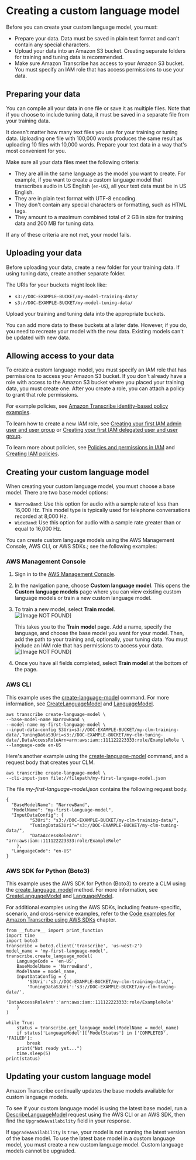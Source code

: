 # Creating a custom language model<a name="custom-language-models-create"></a>

Before you can create your custom language model, you must:
+ Prepare your data\. Data must be saved in plain text format and can't contain any special characters\.
+ Upload your data into an Amazon S3 bucket\. Creating separate folders for training and tuning data is recommended\.
+ Make sure Amazon Transcribe has access to your Amazon S3 bucket\. You must specify an IAM role that has access permissions to use your data\.

## Preparing your data<a name="prepare-data"></a>

You can compile all your data in one file or save it as multiple files\. Note that if you choose to include tuning data, it must be saved in a separate file from your training data\.

It doesn't matter how many text files you use for your training or tuning data\. Uploading one file with 100,000 words produces the same result as uploading 10 files with 10,000 words\. Prepare your text data in a way that's most convenient for you\.

Make sure all your data files meet the following criteria:
+ They are all in the same language as the model you want to create\. For example, if you want to create a custom language model that transcribes audio in US English \(`en-US`\), all your text data must be in US English\.
+ They are in plain text format with UTF\-8 encoding\.
+ They don't contain any special characters or formatting, such as HTML tags\.
+ They amount to a maximum combined total of 2 GB in size for training data and 200 MB for tuning data\.

If any of these criteria are not met, your model fails\.

## Uploading your data<a name="upload-data"></a>

Before uploading your data, create a new folder for your training data\. If using tuning data, create another separate folder\.

The URIs for your buckets might look like:
+ `s3://DOC-EXAMPLE-BUCKET/my-model-training-data/`
+ `s3://DOC-EXAMPLE-BUCKET/my-model-tuning-data/`

Upload your training and tuning data into the appropriate buckets\.

You can add more data to these buckets at a later date\. However, if you do, you need to recreate your model with the new data\. Existing models can't be updated with new data\.

## Allowing access to your data<a name="data-permissions"></a>

To create a custom language model, you must specify an IAM role that has permissions to access your Amazon S3 bucket\. If you don't already have a role with access to the Amazon S3 bucket where you placed your training data, you must create one\. After you create a role, you can attach a policy to grant that role permissions\.

For example policies, see [Amazon Transcribe identity\-based policy examples](security_iam_id-based-policy-examples.md)\.

To learn how to create a new IAM role, see [Creating your first IAM admin user and user group](https://docs.aws.amazon.com/IAM/latest/UserGuide/getting-started_create-admin-group.html) or [Creating your first IAM delegated user and user group](https://docs.aws.amazon.com/IAM/latest/UserGuide/getting-started_create-delegated-user.html)\.

To learn more about policies, see [Policies and permissions in IAM](https://docs.aws.amazon.com/IAM/latest/UserGuide/access_policies.html) and [Creating IAM policies](https://docs.aws.amazon.com/IAM/latest/UserGuide/access_policies_create-console.html#access_policies_create-start)\.

## Creating your custom language model<a name="create-custom-language-model"></a>

When creating your custom language model, you must choose a base model\. There are two base model options:
+ `NarrowBand`: Use this option for audio with a sample rate of less than 16,000 Hz\. This model type is typically used for telephone conversations recorded at 8,000 Hz\.
+ `WideBand`: Use this option for audio with a sample rate greater than or equal to 16,000 Hz\.

You can create custom language models using the AWS Management Console, AWS CLI, or AWS SDKs\.; see the following examples:

### AWS Management Console<a name="model-create-console"></a>

1. Sign in to the [AWS Management Console](https://console.aws.amazon.com/transcribe/)\.

1. In the navigation pane, choose **Custom language model**\. This opens the **Custom language models** page where you can view existing custom language models or train a new custom language model\.

1. To train a new model, select **Train model**\.  
![\[Image NOT FOUND\]](http://docs.aws.amazon.com/transcribe/latest/dg/images/clm-create-console.png)

   This takes you to the **Train model** page\. Add a name, specify the language, and choose the base model you want for your model\. Then, add the path to your training and, optionally, your tuning data\. You must include an IAM role that has permissions to access your data\.  
![\[Image NOT FOUND\]](http://docs.aws.amazon.com/transcribe/latest/dg/images/clm-train-console.png)

1. Once you have all fields completed, select **Train model** at the bottom of the page\.

### AWS CLI<a name="model-create-cli"></a>

This example uses the [create\-language\-model](https://awscli.amazonaws.com/v2/documentation/api/latest/reference/transcribe/create-language-model.html) command\. For more information, see [CreateLanguageModel](https://docs.aws.amazon.com/transcribe/latest/APIReference/API_CreateLanguageModel.html) and [LanguageModel](https://docs.aws.amazon.com/transcribe/latest/APIReference/API_LanguageModel.html)\.

```
aws transcribe create-language-model \ 
--base-model-name NarrowBand \ 
--model-name my-first-language-model \ 
--input-data-config S3Uri=s3://DOC-EXAMPLE-BUCKET/my-clm-training-data/,TuningDataS3Uri=s3://DOC-EXAMPLE-BUCKET/my-clm-tuning-data/,DataAccessRoleArn=arn:aws:iam::111122223333:role/ExampleRole \
--language-code en-US
```

Here's another example using the [create\-language\-model](https://awscli.amazonaws.com/v2/documentation/api/latest/reference/transcribe/start-transcription-job.html) command, and a request body that creates your CLM\.

```
aws transcribe create-language-model \
--cli-input-json file://filepath/my-first-language-model.json
```

The file *my\-first\-language\-model\.json* contains the following request body\.

```
{
  "BaseModelName": "NarrowBand",
  "ModelName": "my-first-language-model",
  "InputDataConfig": {
         "S3Uri": "s3://DOC-EXAMPLE-BUCKET/my-clm-training-data/",
         "TuningDataS3Uri"="s3://DOC-EXAMPLE-BUCKET/my-clm-tuning-data/",
         "DataAccessRoleArn": "arn:aws:iam::111122223333:role/ExampleRole"
    },
  "LanguageCode": "en-US"  
}
```

### AWS SDK for Python \(Boto3\)<a name="model-create-python-batch"></a>

This example uses the AWS SDK for Python \(Boto3\) to create a CLM using the [create\_language\_model](https://boto3.amazonaws.com/v1/documentation/api/latest/reference/services/transcribe.html#TranscribeService.Client.create_language_model) method\. For more information, see [CreateLanguageModel](https://docs.aws.amazon.com/transcribe/latest/APIReference/API_CreateLanguageModel.html) and [LanguageModel](https://docs.aws.amazon.com/transcribe/latest/APIReference/API_LanguageModel.html)\.

For additional examples using the AWS SDKs, including feature\-specific, scenario, and cross\-service examples, refer to the [Code examples for Amazon Transcribe using AWS SDKs](service_code_examples.md) chapter\.

```
from __future__ import print_function
import time
import boto3
transcribe = boto3.client('transcribe', 'us-west-2')
model_name = 'my-first-language-model',
transcribe.create_language_model(
    LanguageCode = 'en-US', 
    BaseModelName = 'NarrowBand',
    ModelName = model_name,
    InputDataConfig = {
        'S3Uri':'s3://DOC-EXAMPLE-BUCKET/my-clm-training-data/',
        'TuningDataS3Uri':'s3://DOC-EXAMPLE-BUCKET/my-clm-tuning-data/',
        'DataAccessRoleArn':'arn:aws:iam::111122223333:role/ExampleRole'
    }
)

while True:
    status = transcribe.get_language_model(ModelName = model_name)
    if status['LanguageModel']['ModelStatus'] in ['COMPLETED', 'FAILED']:
        break
    print("Not ready yet...")
    time.sleep(5)
print(status)
```

## Updating your custom language model<a name="update-custom-language-model"></a>

Amazon Transcribe continually updates the base models available for custom language models\.

To see if your custom language model is using the latest base model, run a [DescribeLanguageModel](https://docs.aws.amazon.com/transcribe/latest/APIReference/API_DescribeLanguageModel.html) request using the AWS CLI or an AWS SDK, then find the `UpgradeAvailability` field in your response\.

If `UpgradeAvailability` is `true`, your model is not running the latest version of the base model\. To use the latest base model in a custom language model, you must create a new custom language model\. Custom language models cannot be upgraded\.